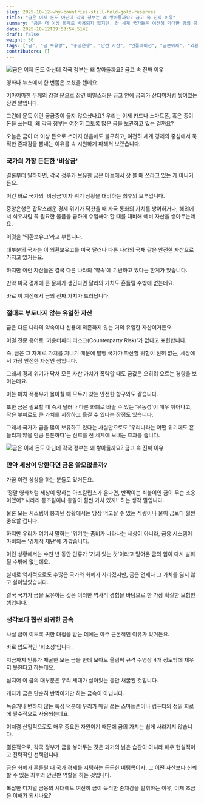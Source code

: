 ```yaml
---
slug: 2025-10-12-why-countries-still-hold-gold-reserves
title: "금은 이제 돈도 아닌데 각국 정부는 왜 쌓아둘까요? 금고 속 진짜 이유"
summary: "금은 더 이상 화폐로 사용되지 않지만, 전 세계 국가들은 여전히 막대한 양의 금을 보유하고 있습니다. 국가의 비상금이 자 최후의 보루 역할을 하는 금의 진짜 가치와 그 이유를 알기 쉽게 설명합니다."
date: 2025-10-12T09:53:54.514Z
draft: false
weight: 50
tags: ["금", "금 보유량", "중앙은행", "안전 자산", "인플레이션", "금본위제", "외환보유고"]
contributors: []
---
```


![금은 이제 돈도 아닌데 각국 정부는 왜 쌓아둘까요? 금고 속 진짜 이유](https://blogger.googleusercontent.com/img/a/AVvXsEgkM3BToSH_wUCbOq-R5RqwNKHOobT1AQyq9MBzQ4tqQJfWZO0lk7-IXNjJub3dqdtAOho_KD3WfWFWtN8AgVwZwVejWXHDjtP3eXla1_LiRvXmPlSVAQ2zFhiXbUUBwfKD7ONT9dZJeRLqr2FJ2AFQTbZK7qH9Mv1J1NPzB584634OWivh3GI_Hu2SY7I=s16000)

영화나 뉴스에서 한 번쯤은 보셨을 텐데요.

어마어마한 두께의 강철 문으로 잠긴 비밀스러운 금고 안에 금괴가 산더미처럼 쌓여있는 장면 말입니다.

그런데 문득 이런 궁금증이 들지 않으셨나요? 우리는 이제 카드나 스마트폰, 혹은 종이돈을 쓰는데, 왜 각국 정부는 여전히 그토록 많은 금을 보관하고 있는 걸까요?

오늘은 금이 더 이상 돈으로 쓰이지 않음에도 불구하고, 여전히 세계 경제의 중심에서 묵직한 존재감을 뽐내는 이유를 속 시원하게 파헤쳐 보겠습니다.

### 국가의 가장 든든한 '비상금'

결론부터 말하자면, 각국 정부가 보유한 금은 마트에서 장 볼 때 쓰라고 있는 게 아니거든요.

이건 바로 국가의 '비상금'이자 위기 상황을 대비하는 최후의 보루입니다.

중앙은행은 갑작스러운 경제 위기가 닥쳤을 때 자국 통화의 가치를 방어하거나, 해외에서 석유처럼 꼭 필요한 물품을 급하게 수입해야 할 때를 대비해 예비 자산을 쌓아두는데요.

이것을 '외환보유고'라고 부릅니다.

대부분의 국가는 이 외환보유고를 미국 달러나 다른 나라의 국채 같은 안전한 자산으로 가지고 있거든요.

하지만 이런 자산들은 결국 다른 나라의 '약속'에 기반하고 있다는 한계가 있습니다.

만약 미국 경제에 큰 문제가 생긴다면 달러의 가치도 흔들릴 수밖에 없는데요.

바로 이 지점에서 금의 진짜 가치가 드러납니다.

### 절대로 부도나지 않는 유일한 자산

금은 다른 나라의 약속이나 신용에 의존하지 않는 거의 유일한 자산이거든요.

이걸 전문 용어로 '카운터파티 리스크(Counterparty Risk)'가 없다고 표현합니다.

즉, 금은 그 자체로 가치를 지니기 때문에 발행 국가가 파산할 위험이 전혀 없는, 세상에서 가장 안전한 자산인 셈입니다.

그래서 경제 위기가 닥쳐 모든 자산 가치가 폭락할 때도 금값은 오히려 오르는 경향을 보이는데요.

이는 마치 폭풍우가 몰아칠 때 모두가 찾는 안전한 항구와도 같습니다.

또한 금은 필요할 때 즉시 달러나 다른 화폐로 바꿀 수 있는 '유동성'이 매우 뛰어나고, 작은 부피로도 큰 가치를 저장하고 옮길 수 있다는 장점도 있습니다.

그래서 국가가 금을 많이 보유하고 있다는 사실만으로도 '우리나라는 어떤 위기에도 흔들리지 않을 만큼 튼튼하다'는 신호를 전 세계에 보내는 효과를 줍니다.

![금은 이제 돈도 아닌데 각국 정부는 왜 쌓아둘까요? 금고 속 진짜 이유](https://blogger.googleusercontent.com/img/a/AVvXsEgY-TfEtsLiK0wkjytd6-WnEzpsY3v85O0n9GArXBjMklIqu-d3dgqcOg6ORLSQrfYzSeJEYlGUiJTCiHkUCcVkbgMYsrI3iBoMljIC0B-OxyXqMsFbpdx64bY_2kYkiFsf0_mB1KdPMaO2yLKdY-4DXIBn8KYHCd0O9O1XAvvpRFKDlmBNPnSF_oWGJXk=s16000)

### 만약 세상이 망한다면 금은 쓸모없을까?

가끔 이런 상상을 하는 분들도 있거든요.

'정말 영화처럼 세상이 망하는 아포칼립스가 온다면, 반짝이는 쇠붙이인 금이 무슨 소용이겠어? 차라리 통조림이나 총알이 훨씬 가치 있지!' 하는 생각 말입니다.

물론 모든 시스템이 붕괴된 상황에서는 당장 먹고살 수 있는 식량이나 물이 금보다 훨씬 중요할 겁니다.

하지만 우리가 여기서 말하는 '위기'는 좀비가 나타나는 세상이 아니라, 금융 시스템이 마비되는 '경제적 재난'에 가깝습니다.

이런 상황에서는 수천 년 동안 인류가 '가치 있는 것'이라고 믿어온 금의 힘이 다시 발휘될 수밖에 없는데요.

실제로 역사적으로도 수많은 국가와 화폐가 사라졌지만, 금은 언제나 그 가치를 잃지 않고 살아남았습니다.

결국 국가가 금을 보유하는 것은 이러한 역사적 경험을 바탕으로 한 가장 확실한 보험인 셈입니다.

### 생각보다 훨씬 희귀한 금속

사실 금이 이토록 귀한 대접을 받는 데에는 아주 근본적인 이유가 있거든요.

바로 압도적인 '희소성'입니다.

지금까지 인류가 채굴한 모든 금을 한데 모아도 올림픽 규격 수영장 4개 정도밖에 채우지 못한다고 하는데요.

심지어 이 금의 대부분은 우리 세대가 살아있는 동안 채굴된 것입니다.

게다가 금은 단순히 반짝이기만 하는 금속이 아닙니다.

녹슬거나 변하지 않는 특성 덕분에 우리가 매일 쓰는 스마트폰이나 컴퓨터의 정밀 회로에 필수적으로 사용되는데요.

이처럼 산업적으로도 매우 중요한 자원이기 때문에 금의 가치는 쉽게 사라지지 않습니다.

결론적으로, 각국 정부가 금을 쌓아두는 것은 과거의 낡은 습관이 아니라 매우 현실적이고 전략적인 선택입니다.

금은 화폐가 흔들릴 때 국가 경제를 지탱하는 든든한 버팀목이자, 그 어떤 자산보다 신뢰할 수 있는 최후의 안전판 역할을 하는 것입니다.

복잡한 디지털 금융의 시대에도 여전히 금이 묵직한 존재감을 발휘하는 이유, 이제 조금은 이해가 되시나요?
